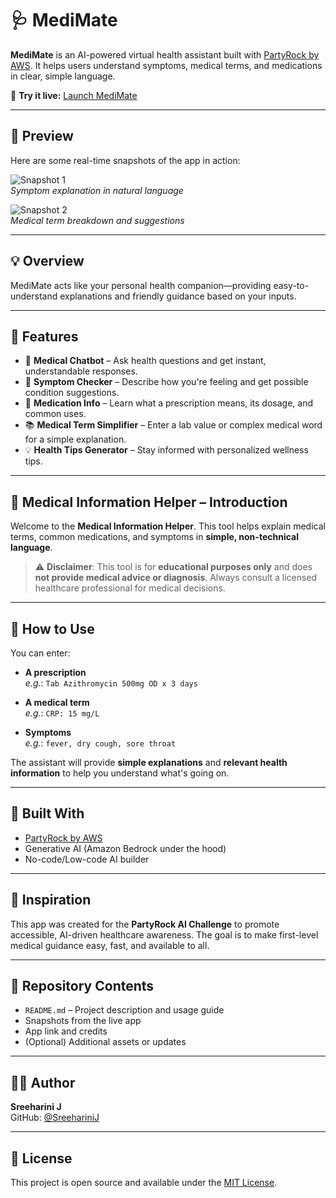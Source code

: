 # 🩺 MediMate

**MediMate** is an AI-powered virtual health assistant built with [PartyRock by AWS](https://partyrock.aws). It helps users understand symptoms, medical terms, and medications in clear, simple language.

🔗 **Try it live:** [Launch MediMate](https://partyrock.aws/u/SREEHARINIJ/NWJ0laYfV/MediMate)

---

## 📸 Preview

Here are some real-time snapshots of the app in action:

![Snapshot 1](https://partyrock.aws/u/SREEHARINIJ/NWJ0laYfV/MediMate/snapshot/iPruDRxV4)  
*Symptom explanation in natural language*

![Snapshot 2](https://partyrock.aws/u/SREEHARINIJ/NWJ0laYfV/MediMate/snapshot/pNa-LYRkC)  
*Medical term breakdown and suggestions*

---

## 💡 Overview

MediMate acts like your personal health companion—providing easy-to-understand explanations and friendly guidance based on your inputs.

---

## 🔧 Features

- 🤖 **Medical Chatbot** – Ask health questions and get instant, understandable responses.
- 🩻 **Symptom Checker** – Describe how you're feeling and get possible condition suggestions.
- 💊 **Medication Info** – Learn what a prescription means, its dosage, and common uses.
- 📚 **Medical Term Simplifier** – Enter a lab value or complex medical word for a simple explanation.
- 💡 **Health Tips Generator** – Stay informed with personalized wellness tips.

---

## 🩻 Medical Information Helper – Introduction

Welcome to the **Medical Information Helper**. This tool helps explain medical terms, common medications, and symptoms in **simple, non-technical language**.

> ⚠️ **Disclaimer**: This tool is for **educational purposes only** and does **not provide medical advice or diagnosis**. Always consult a licensed healthcare professional for medical decisions.

---

## 📌 How to Use

You can enter:

- **A prescription**  
  _e.g._: `Tab Azithromycin 500mg OD x 3 days`
  
- **A medical term**  
  _e.g._: `CRP: 15 mg/L`
  
- **Symptoms**  
  _e.g._: `fever, dry cough, sore throat`

The assistant will provide **simple explanations** and **relevant health information** to help you understand what's going on.

---

## 🚀 Built With

- [PartyRock by AWS](https://partyrock.aws)
- Generative AI (Amazon Bedrock under the hood)
- No-code/Low-code AI builder

---

## 🧠 Inspiration

This app was created for the **PartyRock AI Challenge** to promote accessible, AI-driven healthcare awareness. The goal is to make first-level medical guidance easy, fast, and available to all.

---

## 📂 Repository Contents

- `README.md` – Project description and usage guide  
- Snapshots from the live app  
- App link and credits  
- (Optional) Additional assets or updates

---

## 👩‍💻 Author

**Sreeharini J**  
GitHub: [@SreehariniJ](https://github.com/SreehariniJ)

---

## 📜 License

This project is open source and available under the [MIT License](LICENSE).
